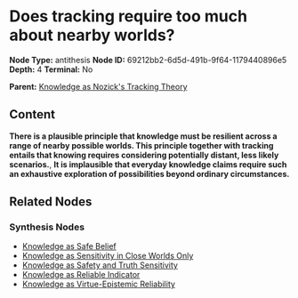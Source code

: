 # Does tracking require too much about nearby worlds?

**Node Type:** antithesis
**Node ID:** 69212bb2-6d5d-491b-9f64-1179440896e5
**Depth:** 4
**Terminal:** No

**Parent:** [Knowledge as Nozick's Tracking Theory](knowledge-as-nozicks-tracking-theory-synthesis-a7d18f99-cb35-44bc-a2e3-8542fe39e53f.md)

## Content

**There is a plausible principle that knowledge must be resilient across a range of nearby possible worlds. This principle together with tracking entails that knowing requires considering potentially distant, less likely scenarios.**, **It is implausible that everyday knowledge claims require such an exhaustive exploration of possibilities beyond ordinary circumstances.**

## Related Nodes

### Synthesis Nodes

- [Knowledge as Safe Belief](knowledge-as-safe-belief-synthesis-082ca303-e3b8-4e1e-93b8-a9b4bb6c34e7.md)
- [Knowledge as Sensitivity in Close Worlds Only](knowledge-as-sensitivity-in-close-worlds-only-synthesis-e9358d92-c321-428d-9d4f-4e15a12fd028.md)
- [Knowledge as Safety and Truth Sensitivity](knowledge-as-safety-and-truth-sensitivity-synthesis-4dc4fab8-c7fa-4e9d-9b18-0ceb80797454.md)
- [Knowledge as Reliable Indicator](knowledge-as-reliable-indicator-synthesis-52e4ec29-9763-4bee-8ad2-6f95ad947dca.md)
- [Knowledge as Virtue-Epistemic Reliability](knowledge-as-virtue-epistemic-reliability-synthesis-e1ab8576-3c4a-49ff-8227-f27b14295e71.md)

